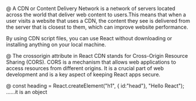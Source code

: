  @  A CDN or Content Delivery Network is a network of servers located across the world that
   deliver web content to users.This means that when a user visits a website that uses a CDN,
   the content they see is delivered from the server that is closest to them, which can improve website performance.

   By using CDN script files, you can use React without downloading or installing anything on your local machine.

 @ The crossorigin attribute in React CDN stands for Cross-Origin Resource Sharing (CORS). CORS is a mechanism that allows web applications
  to access resources from different origins. It is a crucial part of web development and is a key aspect of keeping React apps secure.

@  const heading = React.createElement("h1", { id:"head"}, "Hello React");  ......it is an object

